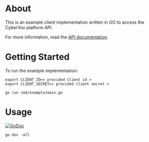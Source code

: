 # About

This is an example client implementation written in GO to access the CyberVox platform API.

For more information, read the [API documentation](https://apidocs.cybervox.ai/).

# Getting Started

To run the example implementation:

```console
export CLIENT_ID=< provided client id >
export CLIENT_SECRET=< provided client secret >

go run cmd/example/main.go
```

# Usage

[![GoDoc](https://godoc.org/github.com/cyberlabs-ai/cybervox-client-go?status.svg)](https://godoc.org/github.com/cyberlabs-ai/cybervox-client-go)

```console
go doc -all
```
